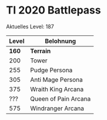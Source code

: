 # TI 2020 Battlepass
Aktuelles Level: 187

Level|Belohnung    
--- | ---
**160** | **Terrain**
200 | Tower
255 | Pudge Persona
305 | Anti Mage Persona
375 | Wraith King Arcana
??? | Queen of Pain Arcana
575 | Windranger Arcana
